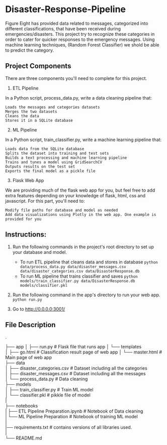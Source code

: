 # Disaster-Response-Pipeline

Figure Eight has provided data related to messages, categorized into different classifications, that have been received during emergencies/disasters. This project try to recognize these categories in order to cater for quicker responses to the emergency messages. Using machine learning techniques, (Random Forest Classifier) we shold be able to predict the category.

## Project Components

There are three components you'll need to complete for this project.
1. ETL Pipeline

In a Python script, process_data.py, write a data cleaning pipeline that:

    Loads the messages and categories datasets
    Merges the two datasets
    Cleans the data
    Stores it in a SQLite database

2. ML Pipeline

In a Python script, train_classifier.py, write a machine learning pipeline that:

    Loads data from the SQLite database
    Splits the dataset into training and test sets
    Builds a text processing and machine learning pipeline
    Trains and tunes a model using GridSearchCV
    Outputs results on the test set
    Exports the final model as a pickle file

3. Flask Web App

We are providing much of the flask web app for you, but feel free to add extra features depending on your knowledge of flask, html, css and javascript. For this part, you'll need to:

    Modify file paths for database and model as needed
    Add data visualizations using Plotly in the web app. One example is provided for you

## Instructions:
1. Run the following commands in the project's root directory to set up your database and model.

    - To run ETL pipeline that cleans data and stores in database
        `python data/process_data.py data/disaster_messages.csv data/disaster_categories.csv data/DisasterResponse.db`
    - To run ML pipeline that trains classifier and saves
        `python models/train_classifier.py data/DisasterResponse.db models/classifier.pkl`

2. Run the following command in the app's directory to run your web app.
    `python run.py`

3. Go to http://0.0.0.0:3001/

## File Description
.

├── app 
│   ├── run.py                           # Flask file that runs app 
│   └── templates       
│       ├── go.html                      # Classification result page of web app 
│       └── master.html                  # Main page of web app     
├── data                    
│   ├── disaster_categories.csv          # Dataset including all the categories   
│   ├── disaster_messages.csv            # Dataset including all the messages   
│   └── process_data.py                  # Data cleaning    
├── models    
│   ├── train_classifier.py              # Train ML model    
│   └── classifier.pkl                   # pikkle file of model       
|     
├── notebooks      
|   ├── ETL Pipeline Preparation.ipynb   # Notebook of Data cleaning      
|   └── ML Pipeline Preparation          # Notebook of training ML model      
|        
|── requirements.txt                     # contains versions of all libraries used.     
|     
└── README.md
       
